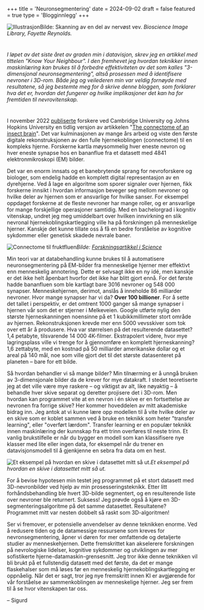 +++
title = 'Neuronsegmentering'
date = 2024-09-02
draft = false
featured = true
type = 'Blogginnlegg'
+++

![Illustrasjon](/bioscience-image-library-by-fayette-reynolds-WkDk5Dt3tk0-unsplash.jpg)Bilde: Skanning av en del av nervøst vev. *Bioscience Image Library, Fayette Reynolds.*

#
#

_I løpet av det siste året av graden min i datavisjon, skrev jeg en artikkel med tittelen "Know Your Neighbour". I den fremhevet jeg hvordan teknikker innen maskinlæring kan brukes til å forbedre effektiviteten av det som kalles "3-dimensjonal neuronsegmentering", altså prosessen med å identifisere nevroner i 3D-rom. Både jeg og veilederen min var veldig fornøyde med resultatene, så jeg bestemte meg for å skrive denne bloggen, som forklarer hva det er, hvordan det fungerer og hvilke implikasjoner det kan ha for fremtiden til nevrovitenskap._

#
#

I november 2022 [publiserte](https://www.biorxiv.org/content/10.1101/2022.11.28.516756v1) forskere ved Cambridge University og Johns Hopkins University en tidlig versjon av artikkelen "[The connectome of an insect brain](https://www.science.org/doi/10.1126/science.add9330)". Det var kulminasjonen av mange års arbeid og viste den første digitale rekonstruksjonen av den fulle hjernekoblingen (connectome) til en kompleks hjerne. Forskerne kartla møysommelig hver eneste nevron og hver eneste synapse hos en bananflue fra et datasett med 4841 elektronmikroskopi (EM) bilder.

Det var en enorm innsats og et banebrytende sprang for nevroforskere og biologer, som endelig hadde en komplett digital representasjon av en dyrehjerne. Ved å lage en algoritme som sporer signaler over hjernen, fikk forskerne innsikt i hvordan informasjon beveger seg mellom nevroner og hvilke deler av hjernen som er ansvarlige for hvilke sanser. For eksempel oppdaget forskerne at de fleste nevroner har mange roller, og er ansvarlige for mange forskjellige operasjoner samtidig. Med en bachelorgrad i kognitiv vitenskap, undret jeg meg umiddelbart over hvilken innvirkning en slik nevronal hjernekoblingskartlegging ville ha på forskningen på menneskelige hjerner. Kanskje det kunne tillate oss å få en bedre forståelse av kognitive sykdommer eller genetisk skadede nevrale baner.

![Connectome til fruktfluen](/connectome.png)*Bilde: [Forskningsartikkel i Science](https://www.science.org/doi/10.1126/science.add9330)*

Min teori var at databehandling kunne brukes til å automatisere neuronsegmentering på EM-bilder fra menneskelige hjerner mer effektivt enn menneskelig annotering. Dette er selvsagt ikke en ny idé, men kanskje er det ikke helt åpenbart hvorfor det ikke har blitt gjort ennå. For det første hadde bananfluen som ble kartlagt bare 3016 nevroner og 548 000 synapser. Menneskehjernen, derimot, anslås å inneholde 86 milliarder nevroner. Hvor mange synapser har vi da? **Over 100 billioner**. For å sette det tallet i perspektiv, er det omtrent 1000 ganger så mange synapser i hjernen vår som det er stjerner i Melkeveien. Google utførte nylig den største hjerneskanningen noensinne på et 1 kubikkmillimeter stort område av hjernen. Rekonstruksjonen krevde mer enn 5000 vevsskiver som tok over ett år å produsere. Hva var størrelsen på det resulterende datasettet? 1,4 petabyte, tilsvarende 14 000 4K-filmer. Ekstrapolert videre, hvor mye lagringsplass ville vi trenge for å gjennomføre en komplett hjerneskanning? 1,6 zettabyte, med en kostnad på 50 milliarder amerikanske dollar og et areal på 140 mål, noe som ville gjort det til det største datasenteret på planeten – bare for ett bilde.

Så hvordan behandler vi så mange bilder? Min tilnærming er å unngå bruken av 3-dimensjonale bilder da de krever for mye datakraft. I stedet teoretiserte jeg at det ville være mye raskere – og viktigst av alt, like nøyaktig – å behandle hver skive separat og deretter projisere det i 3D-rom. Men hvordan kan programmet vite at en nevron i én skive er en fortsettelse av nevronen fra forrige skive? Her kommer hoveddelen av mitt akademiske bidrag inn. Jeg antok at vi kunne lære opp modellen til å vite hvilke deler av en skive som er koblet sammen ved å bruke en teknikk som heter "transfer learning", eller "overført lærdom". Transfer learning er en populær teknikk innen maskinlæring der kunnskap fra ett trinn overføres til neste trinn. Et vanlig brukstilfelle er når du bygger en modell som kan klassifisere nye klasser med lite eller ingen data, for eksempel når du trener en datavisjonsmodell til å gjenkjenne en sebra fra data om en hest.

![Et eksempel på hvordan en skive i datasettet mitt så ut.](/test_data.png)*Et eksempel på hvordan en skive i datasettet mitt så ut.*

For å bevise hypotesen min testet jeg programmet på et stort datasett med 3D-nevronbilder ved hjelp av min prosesseringsteknikk. Etter litt forhåndsbehandling ble hvert 3D-bilde segmentert, og en resulterende liste over nevroner ble returnert. Suksess! Jeg prøvde også å kjøre en 3D-segmenteringsalgoritme på det samme datasettet. Resultatene? Programmet mitt var nesten dobbelt så raskt som 3D-algoritmen!

Ser vi fremover, er potensielle anvendelser av denne teknikken enorme. Ved å redusere tiden og de datamessige ressursene som kreves for nevronsegmentering, åpner vi døren for mer omfattende og detaljerte studier av menneskehjernen. Dette fremskrittet kan akselerere forskningen på nevrologiske lidelser, kognitive sykdommer og utviklingen av mer sofistikerte hjerne-datamaskin-grensesnitt. Jeg tror ikke denne teknikken vil bli brukt på et fullstendig datasett med det første, da det er mange flaskehalser som må løses før en menneskelig hjernekoblingskartlegging er oppnåelig. Når det er sagt, tror jeg nye fremskritt innen KI er avgjørende for vår forståelse av sammenkoblingen av menneskelige hjerner. Jeg ser frem til å se hvor vitenskapen tar oss.

– Sigurd